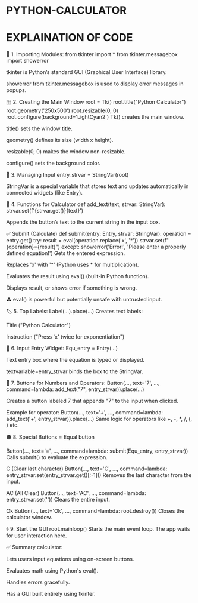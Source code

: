 # PYTHON-CALCULATOR

# EXPLAINATION OF CODE
🧩 1. Importing Modules:
from tkinter import *
from tkinter.messagebox import showerror

tkinter is Python’s standard GUI (Graphical User Interface) library.

showerror from tkinter.messagebox is used to display error messages in popups.

🪟 2. Creating the Main Window
root = Tk()
root.title("Python Calculator")
root.geometry('250x500')
root.resizable(0, 0)
root.configure(background='LightCyan2')
Tk() creates the main window.

title() sets the window title.

geometry() defines its size (width x height).

resizable(0, 0) makes the window non-resizable.

configure() sets the background color.

📝 3. Managing Input
entry_strvar = StringVar(root)


StringVar is a special variable that stores text and updates automatically in connected widgets (like Entry).

🔧 4. Functions for Calculator
def add_text(text, strvar: StringVar):
    strvar.set(f'{strvar.get()}{text}')


Appends the button’s text to the current string in the input box.

✅ Submit (Calculate)
def submit(entry: Entry, strvar: StringVar):
    operation = entry.get()
    try:
        result = eval(operation.replace('x', '*'))
        strvar.set(f"{operation}={result}")
    except:
        showerror('Error!', 'Please enter a properly defined equation!')
Gets the entered expression.


Replaces 'x' with '*' (Python uses * for multiplication).

Evaluates the result using eval() (built-in Python function).

Displays result, or shows error if something is wrong.

⚠️ eval() is powerful but potentially unsafe with untrusted input.

🏷️ 5. Top Labels:
Label(...).place(...)
Creates text labels:

Title ("Python Calculator")

Instruction ("Press 'x' twice for exponentiation")

🔢 6. Input Entry Widget:
Equ_entry = Entry(...)

Text entry box where the equation is typed or displayed.

textvariable=entry_strvar binds the box to the StringVar.

🔘 7. Buttons for Numbers and Operators:
Button(..., text='7', ..., command=lambda: add_text("7", entry_strvar)).place(...)

Creates a button labeled 7 that appends "7" to the input when clicked.

Example for operator:
Button(..., text='+', ..., command=lambda: add_text('+', entry_strvar)).place(...)
Same logic for operators like +, -, *, /, (, ) etc.

🟠 8. Special Buttons
= Equal button

Button(..., text='=', ..., command=lambda: submit(Equ_entry, entry_strvar))
Calls submit() to evaluate the expression.

C (Clear last character)
Button(..., text='C', ..., command=lambda: entry_strvar.set(entry_strvar.get()[:-1]))
Removes the last character from the input.

AC (All Clear)
Button(..., text='AC', ..., command=lambda: entry_strvar.set(''))
Clears the entire input.

Ok
Button(..., text='Ok', ..., command=lambda: root.destroy())
Closes the calculator window.

🌀 9. Start the GUI
root.mainloop()
Starts the main event loop. The app waits for user interaction here.

✅ Summary
 calculator:

Lets users input equations using on-screen buttons.

Evaluates math using Python's eval().

Handles errors gracefully.

Has a GUI built entirely using tkinter.

       
